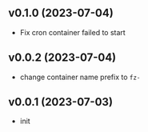 ## v0.1.0 (2023-07-04)
- Fix cron container failed to start

## v0.0.2 (2023-07-04)
- change container name prefix to `fz-`
  
## v0.0.1 (2023-07-03)
- init